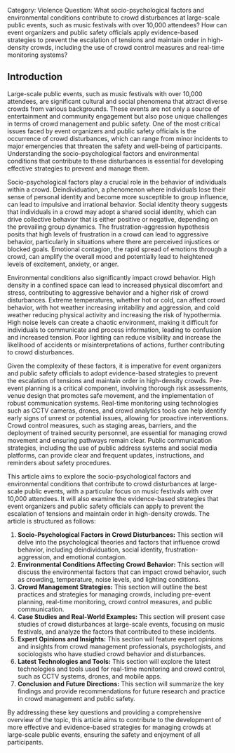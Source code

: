 Category: Violence
Question: What socio-psychological factors and environmental conditions contribute to crowd disturbances at large-scale public events, such as music festivals with over 10,000 attendees? How can event organizers and public safety officials apply evidence-based strategies to prevent the escalation of tensions and maintain order in high-density crowds, including the use of crowd control measures and real-time monitoring systems?


## Introduction

Large-scale public events, such as music festivals with over 10,000 attendees, are significant cultural and social phenomena that attract diverse crowds from various backgrounds. These events are not only a source of entertainment and community engagement but also pose unique challenges in terms of crowd management and public safety. One of the most critical issues faced by event organizers and public safety officials is the occurrence of crowd disturbances, which can range from minor incidents to major emergencies that threaten the safety and well-being of participants. Understanding the socio-psychological factors and environmental conditions that contribute to these disturbances is essential for developing effective strategies to prevent and manage them.

Socio-psychological factors play a crucial role in the behavior of individuals within a crowd. Deindividuation, a phenomenon where individuals lose their sense of personal identity and become more susceptible to group influence, can lead to impulsive and irrational behavior. Social identity theory suggests that individuals in a crowd may adopt a shared social identity, which can drive collective behavior that is either positive or negative, depending on the prevailing group dynamics. The frustration-aggression hypothesis posits that high levels of frustration in a crowd can lead to aggressive behavior, particularly in situations where there are perceived injustices or blocked goals. Emotional contagion, the rapid spread of emotions through a crowd, can amplify the overall mood and potentially lead to heightened levels of excitement, anxiety, or anger.

Environmental conditions also significantly impact crowd behavior. High density in a confined space can lead to increased physical discomfort and stress, contributing to aggressive behavior and a higher risk of crowd disturbances. Extreme temperatures, whether hot or cold, can affect crowd behavior, with hot weather increasing irritability and aggression, and cold weather reducing physical activity and increasing the risk of hypothermia. High noise levels can create a chaotic environment, making it difficult for individuals to communicate and process information, leading to confusion and increased tension. Poor lighting can reduce visibility and increase the likelihood of accidents or misinterpretations of actions, further contributing to crowd disturbances.

Given the complexity of these factors, it is imperative for event organizers and public safety officials to adopt evidence-based strategies to prevent the escalation of tensions and maintain order in high-density crowds. Pre-event planning is a critical component, involving thorough risk assessments, venue design that promotes safe movement, and the implementation of robust communication systems. Real-time monitoring using technologies such as CCTV cameras, drones, and crowd analytics tools can help identify early signs of unrest or potential issues, allowing for proactive interventions. Crowd control measures, such as staging areas, barriers, and the deployment of trained security personnel, are essential for managing crowd movement and ensuring pathways remain clear. Public communication strategies, including the use of public address systems and social media platforms, can provide clear and frequent updates, instructions, and reminders about safety procedures.

This article aims to explore the socio-psychological factors and environmental conditions that contribute to crowd disturbances at large-scale public events, with a particular focus on music festivals with over 10,000 attendees. It will also examine the evidence-based strategies that event organizers and public safety officials can apply to prevent the escalation of tensions and maintain order in high-density crowds. The article is structured as follows:

1. **Socio-Psychological Factors in Crowd Disturbances:** This section will delve into the psychological theories and factors that influence crowd behavior, including deindividuation, social identity, frustration-aggression, and emotional contagion.
2. **Environmental Conditions Affecting Crowd Behavior:** This section will discuss the environmental factors that can impact crowd behavior, such as crowding, temperature, noise levels, and lighting conditions.
3. **Crowd Management Strategies:** This section will outline the best practices and strategies for managing crowds, including pre-event planning, real-time monitoring, crowd control measures, and public communication.
4. **Case Studies and Real-World Examples:** This section will present case studies of crowd disturbances at large-scale events, focusing on music festivals, and analyze the factors that contributed to these incidents.
5. **Expert Opinions and Insights:** This section will feature expert opinions and insights from crowd management professionals, psychologists, and sociologists who have studied crowd behavior and disturbances.
6. **Latest Technologies and Tools:** This section will explore the latest technologies and tools used for real-time monitoring and crowd control, such as CCTV systems, drones, and mobile apps.
7. **Conclusion and Future Directions:** This section will summarize the key findings and provide recommendations for future research and practice in crowd management and public safety.

By addressing these key questions and providing a comprehensive overview of the topic, this article aims to contribute to the development of more effective and evidence-based strategies for managing crowds at large-scale public events, ensuring the safety and enjoyment of all participants.

